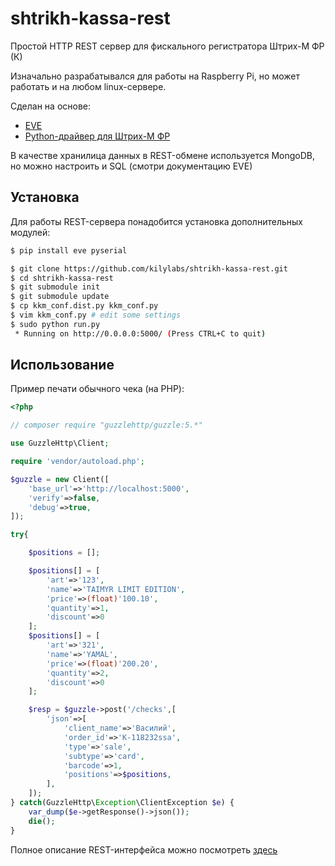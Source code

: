 # shtrikh-kassa-rest
Простой HTTP REST сервер для фискального регистратора Штрих-М ФР (К)
    
Изначально разрабатывался для работы на Raspberry Pi, но может работать и на любом linux-сервере. 

Сделан на основе:
- [EVE](http://python-eve.org/)
- [Python-драйвер для Штрих-М ФР](https://github.com/rosix-ru/shtrihm-fr)

В качестве хранилица данных в REST-обмене используется MongoDB, но можно настроить и SQL (смотри документацию EVE)

Установка
------------

Для работы REST-сервера понадобится установка дополнительных модулей:
```bash
$ pip install eve pyserial
```

```bash
$ git clone https://github.com/kilylabs/shtrikh-kassa-rest.git
$ cd shtrikh-kassa-rest
$ git submodule init
$ git submodule update
$ cp kkm_conf.dist.py kkm_conf.py
$ vim kkm_conf.py # edit some settings
$ sudo python run.py
 * Running on http://0.0.0.0:5000/ (Press CTRL+C to quit)
```

Использование
-----

Пример печати обычного чека (на PHP):

```php
<?php

// composer require "guzzlehttp/guzzle:5.*"

use GuzzleHttp\Client;

require 'vendor/autoload.php';

$guzzle = new Client([
    'base_url'=>'http://localhost:5000',
    'verify'=>false,
    'debug'=>true,
]);

try{

    $positions = [];

    $positions[] = [
        'art'=>'123',
        'name'=>'TAIMYR LIMIT EDITION',
        'price'=>(float)'100.10',
        'quantity'=>1,
        'discount'=>0
    ];
    $positions[] = [
        'art'=>'321',
        'name'=>'YAMAL',
        'price'=>(float)'200.20',
        'quantity'=>2,
        'discount'=>0
    ];

    $resp = $guzzle->post('/checks',[
        'json'=>[
            'client_name'=>'Василий',
            'order_id'=>'K-118232ssa',
            'type'=>'sale',
            'subtype'=>'card',
            'barcode'=>1,
            'positions'=>$positions,
        ],
    ]);
} catch(GuzzleHttp\Exception\ClientException $e) {
    var_dump($e->getResponse()->json());
    die();
}
```

Полное описание REST-интерфейса можно посмотреть [здесь](https://github.com/kilylabs/shtrikh-kassa-rest/blob/master/lib/rest_conf.py)
